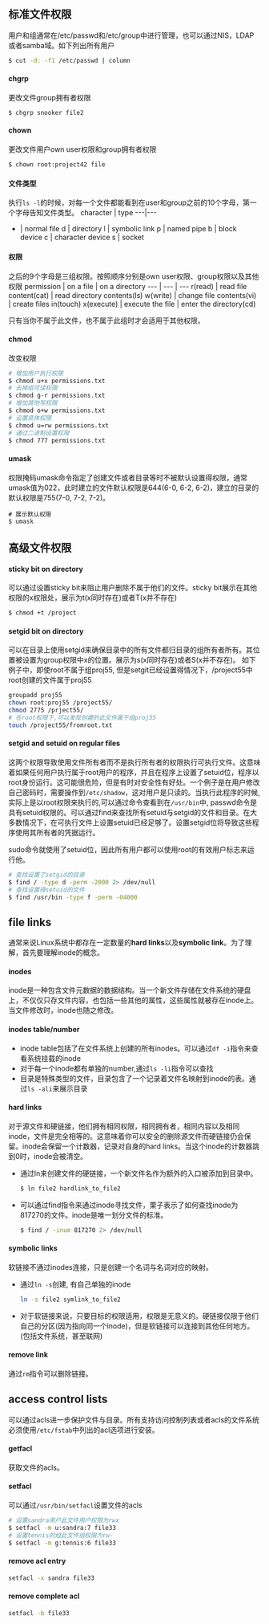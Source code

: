 ## 标准文件权限

用户和组通常在/etc/passwd和/etc/group中进行管理，也可以通过NIS，LDAP或者samba域。如下列出所有用户
```bash
$ cut -d: -f1 /etc/passwd | column
```

#### chgrp
更改文件group拥有者权限
```
$ chgrp snooker file2
```

#### chown
更改文件用户own user权限和group拥有者权限
```
$ chown root:project42 file
```

#### 文件类型
执行`ls -l`的时候，对每一个文件都能看到在user和group之前的10个字母，第一个字母告知文件类型。
character | type
---|---
- | normal file
d | directory
l | symbolic link
p | named pipe
b | block device
c | character device
s | socket 

#### 权限
之后的9个字母是三组权限。按照顺序分别是own user权限、group权限以及其他权限
permission | on a file | on a directory
--- | --- | ---
r(read) | read file content(cat) | read directory contents(ls)
w(write) | change file contents(vi) | create files in(touch)
x(execute) | execute the file | enter the directory(cd)

只有当你不属于此文件，也不属于此组时才会适用于其他权限。

#### chmod
改变权限
```bash
# 增加用户执行权限
$ chmod u+x permissions.txt
# 去掉组可读权限
$ chmod g-r permissions.txt
# 增加其他写权限
$ chmod o+w permissions.txt
# 设置具体权限
$ chmod u=rw permissions.txt
# 通过二进制设置权限
$ chmod 777 permissions.txt
```

#### umask
权限掩码umask命令指定了创建文件或者目录等时不被默认设置得权限，通常umask值为022，此时建立的文件默认权限是644(6-0, 6-2, 6-2)，建立的目录的默认权限是755(7-0, 7-2, 7-2)。
```
# 展示默认权限
$ umask
```

## 高级文件权限
#### sticky bit on directory
可以通过设置sticky bit来阻止用户删除不属于他们的文件。sticky bit展示在其他权限的x权限处，展示为t(x同时存在)或者T(x并不存在)
```bash
$ chmod +t /project
```

#### setgid bit on directory
可以在目录上使用setgid来确保目录中的所有文件都归目录的组所有者所有。其位置被设置为group权限中x的位置。展示为s(x同时存在)或者S(x并不存在)。
如下例子中，即使root不属于组proj55, 但是setgit已经设置得情况下，/project55中root创建的文件属于proj55
```bash
groupadd proj55
chown root:proj55 /project55/
chmod 2775 /prject55/
# 在root权限下,可以发现创建的此文件属于组proj55
touch /project55/fromroot.txt  
```

#### setgid and setuid on regular files
这两个权限导致使用文件所有者而不是执行所有者的权限执行可执行文件。这意味着如果任何用户执行属于root用户的程序，并且在程序上设置了setuid位，程序以root身份运行。这可能很危险，但是有时对安全性有好处。一个例子是在用户修改自己密码时，需要操作到`/etc/shadow`，这对用户是只读的。当执行此程序的时候,实际上是以root权限来执行的,可以通过命令查看到在`/usr/bin`中, passwd命令是具有setuid权限的。可以通过find来查找所有setuid与setgid的文件和目录。在大多数情况下，在可执行文件上设置setuid已经足够了。设置setgid位将导致这些程序使用其所有者的凭据运行。

sudo命令就使用了setuid位，因此所有用户都可以使用root的有效用户标志来运行他。
```bash
# 查找设置了setgid的目录
$ find / -type d -perm -2000 2> /dev/null
# 查找设置得setuid的文件
$ find /usr/bin -type f -perm -04000
```

## file links
通常来说Linux系统中都存在一定数量的**hard links**以及**symbolic link**。为了理解，首先要理解inode的概念。

#### inodes
inode是一种包含文件元数据的数据结构。当一个新文件存储在文件系统的硬盘上，不仅仅只存文件内容，也包括一些其他的属性，这些属性就被存在inode上。当文件修改时，inode也随之修改。

#### inodes table/number
- inode table包括了在文件系统上创建的所有inodes。可以通过`df -i`指令来查看系统挂载的inode
- 对于每一个inode都有单独的number,通过`ls -li`指令可以查找
- 目录是特殊类型的文件，目录包含了一个记录着文件名映射到inode的表。通过`ls -ali`来展示目录

#### hard links
对于源文件和硬链接，他们拥有相同权限，相同拥有者，相同内容以及相同inode，文件是完全相等的。这意味着你可以安全的删除源文件而硬链接仍会保留。inode会保留一个计数器，记录对自身的hard links。当这个inode的计数器跳到0时，inode会被清空。
- 通过ln来创建文件的硬链接，一个新文件名作为额外的入口被添加到目录中。
    ```bash
    $ ln file2 hardlink_to_file2
    ```
- 可以通过find指令来通过inode寻找文件，栗子表示了如何查找inode为817270的文件。inode是唯一划分文件的标准。
    ```bash
    $ find / -inum 817270 2> /dev/null
    ```

#### symbolic links
软链接不通过inodes连接，只是创建一个名词与名词对应的映射。
- 通过`ln -s`创建, 有自己单独的inode
    ```bash
    ln -s file2 symlink_to_file2
    ```
- 对于软链接来说，只要目标的权限适用，权限是无意义的。硬链接仅限于他们自己的分区(因为指向同一个inode)，但是软链接可以连接到其他任何地方。(包括文件系统，甚至联网)

#### remove link 
通过`rm`指令可以删除链接。

## access control lists
可以通过acls进一步保护文件与目录。所有支持访问控制列表或者acls的文件系统必须使用`/etc/fstab`中列出的acl选项进行安装。

#### getfacl
获取文件的acls。

#### setfacl
可以通过`/usr/bin/setfacl`设置文件的acls
```bash
# 设置sandra用户此文件用户权限为rwx
$ setfacl -m u:sandra:7 file33
# 设置tennis的组此文件组权限为rw-
$ setfacl -m g:tennis:6 file33
```

#### remove acl entry
```bash
setfacl -x sandra file33
```

#### remove complete acl
```bash
setfacl -b file33
```
